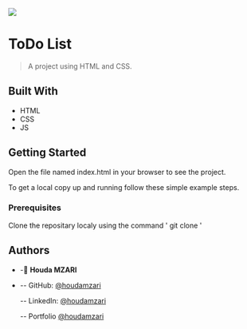 ![](https://img.shields.io/badge/Microverse-blueviolet)

# ToDo List

> A project using HTML and CSS.

## Built With

- HTML
- CSS
- JS

## Getting Started

Open the file named index.html in your browser to see the project.

To get a local copy up and running follow these simple example steps.

### Prerequisites

Clone the repositary localy using the command ' git clone '

## Authors

- -👤 **Houda MZARI**

- -- GitHub: [@houdamzari](https://github.com/houdamzari)

  -- LinkedIn: [@houdamzari](https://www.linkedin.com/in/houda-mzari-2304401b1/)

  -- Portfolio [@houdamzari](https://houdamzari.github.io/Portfolio-Website/)
